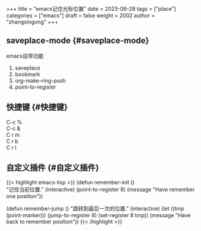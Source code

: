+++
title = "emacs记住光标位置"
date = 2023-06-28
tags = ["place"]
categories = ["emacs"]
draft = false
weight = 2002
author = "zhangxingong"
+++

## saveplace-mode {#saveplace-mode}

emacs自带功能

1.  saveplace
2.  bookmark
3.  org-make-ring-push
4.  point-to-register


## 快捷键 {#快捷键}  

C-c %  
C-c &  
C r m  
C r b  
C r l  


## 自定义插件 {#自定义插件}  

{{< highlight emacs-lisp >}}
(defun remember-init ()  
  "记住当前位置." 
  (interactive)
  (point-to-register 8)
  (message "Have remember one position"))

(defun remember-jump ()
  "跳转到最后一次的位置."
  (interactive)
  (let ((tmp (point-marker)))
    (jump-to-register 8)
    (set-register 8 tmp))
  (message "Have back to remember position"))
{{< /highlight >}}

